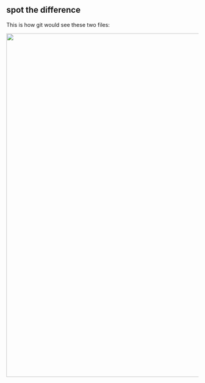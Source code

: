 ##  spot the difference

This is how git would see these two files:

<img src="images/SpotTheDiff_Diff.png" width="900">